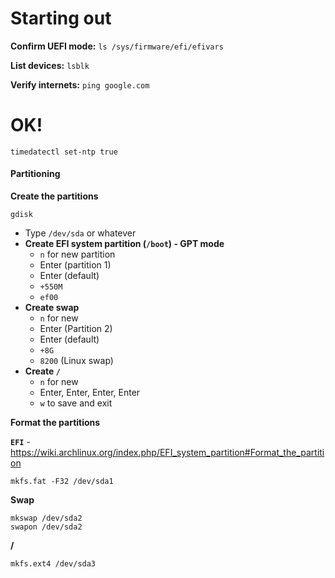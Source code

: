 # Starting out

__Confirm UEFI mode:__ `ls /sys/firmware/efi/efivars`

__List devices:__ `lsblk`

__Verify internets:__ `ping google.com`

# OK!

`timedatectl set-ntp true`

#### Partitioning

__Create the partitions__

`gdisk`

- Type `/dev/sda` or whatever
- __Create EFI system partition (`/boot`) - GPT mode__
	- `n` for new partition
	- Enter (partition 1)
	- Enter (default)
	- `+550M`
	- `ef00`
- __Create swap__
	- `n` for new
	- Enter (Partition 2)
	- Enter (default)
	- `+8G`
	- `8200` (Linux swap)
- __Create `/`__
	- `n` for new
	- Enter, Enter, Enter, Enter
	- `w` to save and exit

__Format the partitions__

__`EFI`__ - https://wiki.archlinux.org/index.php/EFI_system_partition#Format_the_partition

`mkfs.fat -F32 /dev/sda1`

__Swap__

```
mkswap /dev/sda2
swapon /dev/sda2
```

__/__

`mkfs.ext4 /dev/sda3`